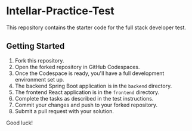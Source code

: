 # Intellar-Practice-Test

This repository contains the starter code for the full stack developer test. 

## Getting Started

1. Fork this repository.
2. Open the forked repository in GitHub Codespaces.
3. Once the Codespace is ready, you'll have a full development environment set up.
4. The backend Spring Boot application is in the `backend` directory.
5. The frontend React application is in the `frontend` directory.
6. Complete the tasks as described in the test instructions.
7. Commit your changes and push to your forked repository.
8. Submit a pull request with your solution.

Good luck!
